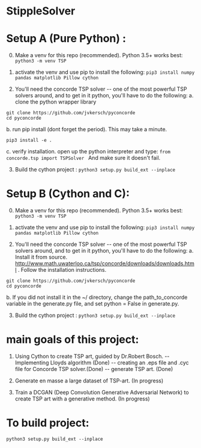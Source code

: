 # StippleSolver

# Setup A (Pure Python) :
0. Make a venv for this repo (recommended). Python 3.5+ works best:
```python3 -m venv TSP  ```
1. activate the venv and use pip to install the following:
```pip3 install numpy pandas matplotlib Pillow cython ```

2. You'll need the concorde TSP solver -- one of the most powerful TSP solvers around, and to get in it python, you'll have to do the following:
  a. clone the python wrapper library 
  ```
  git clone https://github.com/jvkersch/pyconcorde
  cd pyconcorde
  ```
  b. run pip install  (dont forget the period). This may take a minute. 
  ```
  pip3 install -e .
  ```
  c. verify installation. open up the python interpreter and type:
  ```from concorde.tsp import TSPSolver ```
  And make sure it doesn't fail.
  
3. Build the cython project :
```python3 setup.py build_ext --inplace  ```
# Setup B (Cython and C):

0. Make a venv for this repo (recommended). Python 3.5+ works best:
```python3 -m venv TSP  ```
1. activate the venv and use pip to install the following:
```pip3 install numpy pandas matplotlib Pillow cython ```

2. You'll need the concorde TSP solver -- one of the most powerful TSP solvers around, and to get in it python, you'll have to do the following:
  a. Install it from source. http://www.math.uwaterloo.ca/tsp/concorde/downloads/downloads.html . Follow the installation instructions. 
  ```
  git clone https://github.com/jvkersch/pyconcorde
  cd pyconcorde
  ```
  b. If you did not install it in the ~/ directory, change the path_to_concorde variable in the generate.py file, and set python = False in generate.py. 
  
3. Build the cython project :
```python3 setup.py build_ext --inplace  ```
# main goals of this project:
1. Using Cython to create TSP art, guided by Dr.Robert Bosch. 
-- Implementing Lloyds algorithm  (Done) 
-- creating an .eps file and .cyc file for Concorde TSP solver.(Done) 
-- generate TSP art.  (Done) 

2. Generate en masse a large dataset of TSP-art.  (In progress)

3. Train a DCGAN (Deep Convolution Generative Adversarial Network) to create TSP art with a generative method. (In progress)


# To build project:
``` python3 setup.py build_ext --inplace ```

